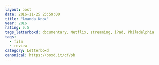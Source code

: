 ```yaml
---
layout: post 
date: 2016-11-25 23:59:00
title: "Amanda Knox"
year: 2016
rating: 0.5
tags_letterboxd: documentary, Netflix, streaming, iPad, Philadelphia
tags:
  - film
  - review
category: Letterboxd
canonical: https://boxd.it/cfVpb
---
```

